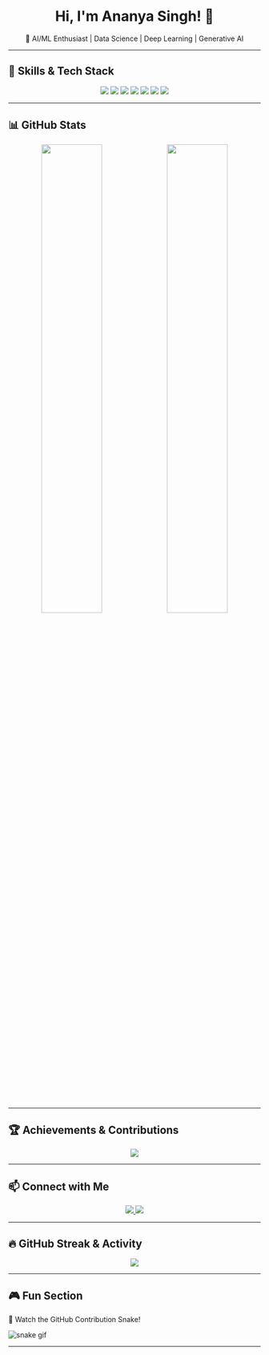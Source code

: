 <h1 align="center"> Hi, I'm Ananya Singh! 👋 </h1>
<p align="center">
🚀 AI/ML Enthusiast | Data Science | Deep Learning | Generative AI  
</p>

---

## 🌟 Skills & Tech Stack  
<p align="center">
  <img src="https://img.shields.io/badge/Python-3776AB?style=for-the-badge&logo=python&logoColor=white">
  <img src="https://img.shields.io/badge/NLP-CC0000?style=for-the-badge&logo=spacy&logoColor=white">
  <img src="https://img.shields.io/badge/Data%20Preprocessing-Pandas-blue?style=for-the-badge&logo=pandas">
  <img src="https://img.shields.io/badge/Computer%20Vision-OpenCV-orange?style=for-the-badge&logo=opencv">
  <img src="https://img.shields.io/badge/Deep%20Learning-TensorFlow-red?style=for-the-badge&logo=tensorflow">
  <img src="https://img.shields.io/badge/Machine%20Learning-Scikit%20Learn-green?style=for-the-badge&logo=scikit-learn">
  <img src="https://img.shields.io/badge/Generative%20AI-Huggingface-yellow?style=for-the-badge&logo=huggingface">
</p>

---

## 📊 GitHub Stats
<p align="center">
  <img src="https://github-readme-stats.vercel.app/api?username=ananya15082002&show_icons=true&theme=radical" width="49%">
  <img src="https://github-readme-stats.vercel.app/api/top-langs/?username=ananya15082002&layout=compact&theme=radical" width="49%">
</p>

---

## 🏆 Achievements & Contributions  
<p align="center">
  <img src="https://github-profile-trophy.vercel.app/?username=ananya15082002&theme=dracula">
</p>

---

## 📫 Connect with Me  
<p align="center">
  <a href="https://www.linkedin.com/in/ananya15082002/">
    <img src="https://img.shields.io/badge/LinkedIn-Connect-blue?style=for-the-badge&logo=linkedin">
  </a>
  <a href="https://github.com/ananya15082002">
    <img src="https://img.shields.io/badge/GitHub-Follow-black?style=for-the-badge&logo=github">
  </a>
</p>

---

## 🔥 GitHub Streak & Activity  
<p align="center">
  <img src="https://github-readme-streak-stats.herokuapp.com/?user=ananya15082002&theme=radical">
</p>

---

## 🎮 Fun Section  
🐍 Watch the GitHub Contribution Snake!  

![snake gif](https://github.com/ananya15082002/ananya15082002/blob/output/github-contribution-grid-snake.svg)

---

